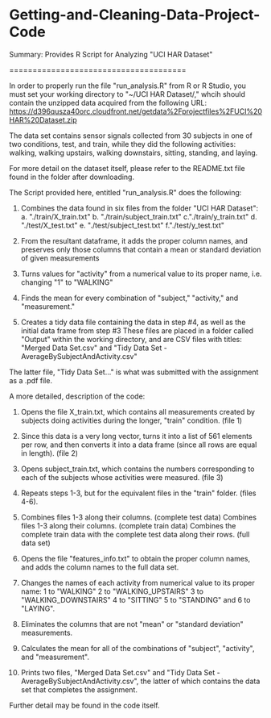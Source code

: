 Getting-and-Cleaning-Data-Project-Code
======================================

Summary: Provides R Script for Analyzing "UCI HAR Dataset"

======================================

In order to properly run the file "run_analysis.R" from R or R Studio, you must set your working directory to "~/UCI HAR Dataset/," whcih should contain the unzipped data acquired from the following URL: https://d396qusza40orc.cloudfront.net/getdata%2Fprojectfiles%2FUCI%20HAR%20Dataset.zip

The data set contains sensor signals collected from 30 subjects in one of two conditions, test, and train, while they did the following activities: walking, walking upstairs, walking downstairs, sitting, standing, and laying.

For more detail on the dataset itself, please refer to the README.txt file found in the folder after downloading. 

The Script provided here, entitled "run_analysis.R" does the following:

1. Combines the data found in six files from the folder "UCI HAR Dataset": a. "./train/X_train.txt" b. "./train/subject_train.txt" c."./train/y_train.txt" d. "./test/X_test.txt" e. "./test/subject_test.txt" f."./test/y_test.txt"


2. From the resultant dataframe, it adds the proper column names, and preserves only those columns that contain a mean or standard deviation of given measurements


3. Turns values for "activity" from a numerical value to its proper name, i.e. changing "1" to "WALKING"


4. Finds the mean for every combination of "subject," "activity," and "measurement."


5. Creates a tidy data file containing the data in step #4, as well as the initial data frame from step #3
These files are placed in a folder called "Output" within the working directory, and are CSV files with titles: 
"Merged Data Set.csv" and "Tidy Data Set - AverageBySubjectAndActivity.csv"

The latter file, "Tidy Data Set..." is what was submitted with the assignment as a .pdf file.


A more detailed, description of the code: 
1. Opens the file X_train.txt, which contains all measurements created by subjects doing activities during the longer, "train" condition. (file 1)


2. Since this data is a very long vector, turns it into a list of 561 elements per row, and then converts it into a data frame (since all rows are equal in length). (file 2)


3. Opens subject_train.txt, which contains the numbers corresponding to each of the subjects whose activities were measured. (file 3)


4. Repeats steps 1-3, but for the equivalent files in the "train" folder. (files 4-6).


5. Combines files 1-3 along their columns. (complete test data) Combines files 1-3 along their columns. (complete train data) Combines the complete train data with the complete test data along their rows. (full data set)


6. Opens the file "features_info.txt" to obtain the proper column names, and adds the column names to the full data set.


7. Changes the names of each activity from numerical value to its proper name: 1 to "WALKING" 2 to "WALKING_UPSTAIRS" 3 to "WALKING_DOWNSTAIRS" 4 to "SITTING" 5 to "STANDING" and 6 to "LAYING".


8. Eliminates the columns that are not "mean" or "standard deviation" measurements.


9. Calculates the mean for all of the combinations of "subject", "activity", and "measurement".


10. Prints two files, "Merged Data Set.csv" and "Tidy Data Set - AverageBySubjectAndActivity.csv", the latter of which contains the data set that completes the assignment.

Further detail may be found in the code itself.


